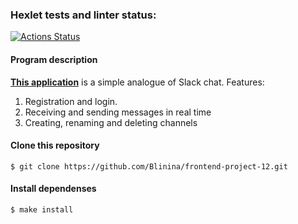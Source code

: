 ### Hexlet tests and linter status:
[![Actions Status](https://github.com/Blinina/frontend-project-12/workflows/hexlet-check/badge.svg)](https://github.com/Blinina/frontend-project-12/actions)

#### Program description

[**This application**](https://blooming-everglades-67452.herokuapp.com/) is a simple analogue of Slack chat.
Features:
  1. Registration and login.
  2. Receiving and sending messages in real time
  3. Creating, renaming and deleting channels

#### Clone this repository

````
$ git clone https://github.com/Blinina/frontend-project-12.git
````
#### Install dependenses 

````
$ make install
````

